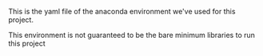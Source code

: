 This is the yaml file of the anaconda environment we've used for this project.

This environment is not guaranteed to be the bare minimum libraries to run this project
